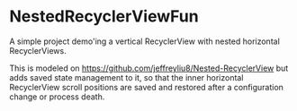 # NestedRecyclerViewFun

A simple project demo'ing a vertical RecyclerView with nested horizontal RecyclerViews. 

This is modeled on https://github.com/jeffreyliu8/Nested-RecyclerView but adds saved state
management to it, so that the inner horizontal RecyclerView scroll positions are saved
and restored after a configuration change or process death.
